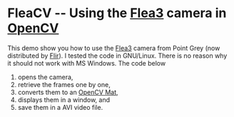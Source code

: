 # FleaCV -- Using the [Flea3](https://www.flir.co.uk/products/flea3-usb3/) camera in [OpenCV](https://opencv.org/)

This demo show you how to use the [Flea3](https://www.flir.co.uk/products/flea3-usb3/) camera from Point Grey (now distributed by [Flir](https://www.flir.co.uk/)). I tested the code in GNU/Linux. There is no reason why it should not work with MS Windows. The code below

1. opens the camera,
2. retrieve the frames one by one,
3. converts them to an [OpenCV Mat](https://docs.opencv.org/master/d3/d63/classcv_1_1Mat.html),
4. displays them in a window, and
5. save them in a AVI video file.
